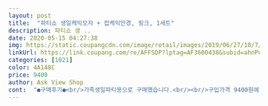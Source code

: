 ```yaml
---
layout: post 
title:  "파티쇼 생일케익모자 + 컵케익안경, 핑크, 1세트" 
description: 파티쇼 생 ..
date: 2020-05-15 04:27:38 
img: https://static.coupangcdn.com/image/retail/images/2019/06/27/10/7/2e811fb2-76d5-452d-b526-13dac4174de5.jpg 
linkUrl: https://link.coupang.com/re/AFFSDP?lptag=AF3600438&subid=ahnPublicAsk&pageKey=246970784&itemId=782261385&vendorItemId=4980411383&traceid=V0-113-679d9eeeaec49788 
categories: [1021] 
color: 4A148C 
price: 9400 
author: Ask View Shop 
cont:  "●구매후기●<br/>가족생일파티용으로 구매했습니다.<br/><br/>구입가격 9400원에 온가족 즐겁게 생일파티했습니다.<br/><br/>귀여워요 ㅋㅋㅋㅋ 모자가 좀많이크지만 너무귀여워용 ㅋㅋ<br/>그래도 한번쓰고 버리는 1회용이아니라서 이가격에 만족합니다^^<br/>그렇다고 완전튼튼하지않은것은아지만.<br/><br/>단 모자와 안경을 동시착용 불가해요.<br/><br/>덕분에 생일이 신났네요.<br/><br/>로켓배송이라 생일당일 바로 도착해서 사용했어요.<br/><br/>모자는 안경쓰려고 뒤로 젖히면 초가 안보여서 의미없고 살짝 당겨써야하거든요.<br/><br/>모자만 파는것도 있더라고요.<br/> 고려해볼각!!<br/>모자와 한세트 너무잘어울리고요.<br/> ㅎ<br/>배송도빠르고 생일날 이거쓰고 사진많이찍었어요!<br/>배송오자마자 딸아이는 엄청좋아하네요 썬그라스 크기는<br/>별그램에서 보고 별개다있네했는데 쿠팡에 검색했더니<br/>별하나 뺀이유는 다른분들 상품평처럼 소재가 부직포같으재질??<br/>사진으로 남겨도 너무 멋진 생일파트 소품이예요.<br/><br/>세탁이 번거로울것같아서 별하나 뺏어요.<br/><br/>손으로 물세탁해야할것같은 재질이고요.<br/><br/>아이한테는 좀크고 어른에게는 좀 작은듯한 사이즈예요<br/>안경은 너무 위로 솟았고<br/>역시쿠팡엔 없는게없네요.<br/> 게다가 로켓으로 하루만에 배송!<br/>옐로우했는데 산뜻하고 예뻐요 ㅎ<br/>인형이나 이런것처럼 막 세탁하고 그러기는 어려울것같아요<br/>테가 얇아서 막만지면 부러질것같은느낌 그래도 너무예뻐요.<br/><br/>파튀를 파튀답게 해주는 모자에요.<br/><br/>핑크, 옐로우, 블루 세가지 색상있는것중에 고민하다가<br/>" 
---
```

